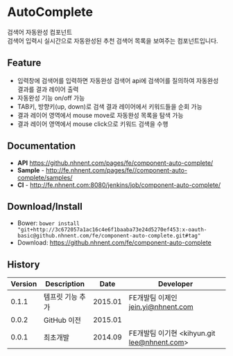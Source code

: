 AutoComplete
======================
검색어 자동완성 컴포넌트<br>
검색어 입력시 실시간으로 자동완성된 추천 검색어 목록을 보여주는 컴포넌트입니다.

## Feature
* 입력창에 검색어를 입력하면 자동완성 검색어 api에 검색어를 질의하여 자동완성 결과를 결과 레이어 출력
* 자동완성 기능 on/off 가능
* TAB키, 방향키(up, down)로 검색 결과 레이어에서 키워드들을 순회 가능
* 결과 레이어 영역에서 mouse move로 자동완성 목록을 탐색 가능
* 결과 레이어 영역에서 mouse click으로 키워드 검색을 수행

## Documentation
* **API** <a href="https://github.nhnent.com/pages/fe/component-auto-complete/">https://github.nhnent.com/pages/fe/component-auto-complete/</a>
* **Sample** - <a href="http://fe.nhnent.com/pages/fe/component-auto-complete/samples/">http://fe.nhnent.com/pages/fe//component-auto-complete/samples/</a>
* **CI** - <a href="http://fe.nhnent.com:8080/jenkins/job/component-auto-complete/">http://fe.nhnent.com:8080/jenkins/job/component-auto-complete/</a>

## Download/Install
* Bower: `bower install "git+http://3c672057a1ac16c4e6f1baaba73e24d5270ef453:x-oauth-basic@github.nhnent.com/fe/component-auto-complete.git#tag"`
* Download: <a href="https://github.nhnent.com/fe/component-auto-complete">https://github.nhnent.com/fe/component-auto-complete</a>


## History
| Version | Description | Date | Developer |
| ---- | ---- | ---- | ---- |
| 0.1.1 | 템프릿 기능 추가 | 2015.01 | FE개발팀 이제인<jein.yi@nhnent.com> |
| 0.0.2 | GitHub 이전 | 2015.01 | |
| 0.0.1 | 최초개발 | 2014.09 | FE개발팀 이기현 <kihyun.git lee@nhnent.com> |
